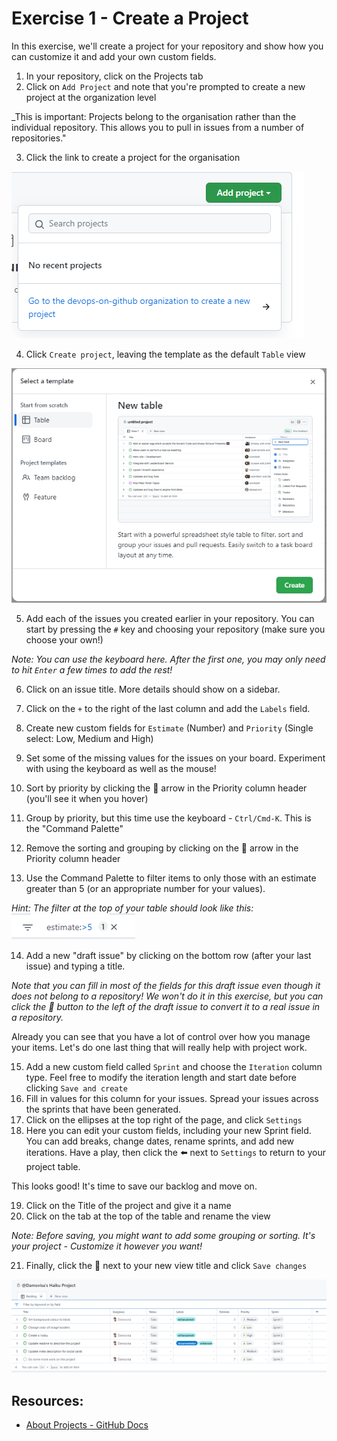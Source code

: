 # Exercise 1 - Create a Project

In this exercise, we'll create a project for your repository and show how you can customize it and add your own custom fields.

1. In your repository, click on the Projects tab
2. Click on `Add Project` and note that you're prompted to create a new project at the organization level

_This is important: Projects belong to the organisation rather than the individual repository. This allows you to pull in issues from a number of repositories."

3. Click the link to create a project for the organisation

![create a project at the org level](../../images/go-to-org-create-project.png)

4. Click `Create project`, leaving the template as the default `Table` view

![Create a new table](../../images/project-default-template.png)

5. Add each of the issues you created earlier in your repository. You can start by pressing the `#` key and choosing your repository (make sure you choose your own!)

_Note: You can use the keyboard here. After the first one, you may only need to hit `Enter` a few times to add the rest!_

6. Click on an issue title. More details should show on a sidebar.
7. Click on the `+` to the right of the last column and add the `Labels` field.
8. Create new custom fields for `Estimate` (Number) and `Priority` (Single select: Low, Medium and High)
9. Set some of the missing values for the issues on your board. Experiment with using the keyboard as well as the mouse!

10. Sort by priority by clicking the 🔻 arrow in the Priority column header (you'll see it when you hover)
11. Group by priority, but this time use the keyboard - `Ctrl/Cmd-K`. This is the "Command Palette"
12. Remove the sorting and grouping by clicking on the 🔻 arrow in the Priority column header
13. Use the Command Palette to filter items to only those with an estimate greater than 5 (or an appropriate number for your values).

_Hint: The filter at the top of your table should look like this: ![estimate filter](../../images/estimate-filter.png)_

14. Add a new "draft issue" by clicking on the bottom row (after your last issue) and typing a title.

_Note that you can fill in most of the fields for this draft issue even though it does not belong to a repository! We won't do it in this exercise, but you can click the 🔻 button to the left of the draft issue to convert it to a real issue in a repository._

Already you can see that you have a lot of control over how you manage your items. Let's do one last thing that will really help with project work.

15. Add a new custom field called `Sprint` and choose the `Iteration` column type. Feel free to modify the iteration length and start date before clicking `Save and create`
16. Fill in values for this column for your issues. Spread your issues across the sprints that have been generated.
17. Click on the ellipses at the top right of the page, and click `Settings`
18. Here you can edit your custom fields, including your new Sprint field. You can add breaks, change dates, rename sprints, and add new iterations. Have a play, then click the ⬅️ next to `Settings` to return to your project table.

This looks good! It's time to save our backlog and move on.

19. Click on the Title of the project and give it a name
20. Click on the tab at the top of the table and rename the view

_Note: Before saving, you might want to add some grouping or sorting. It's your project - Customize it however you want!_

21. Finally, click the 🔻 next to your new view title and click `Save changes`

![The finished backlog](../../images/backlog-view.png)

## Resources:
- [About Projects - GitHub Docs](https://docs.github.com/en/issues/trying-out-the-new-projects-experience/about-projects)
